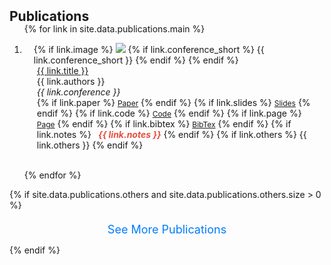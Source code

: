 <h2 id="publications" style="margin: 2px 0px -15px;">Publications</h2>

<div class="publications">
<ol class="bibliography">

<!-- First show selected publications only -->

{% for link in site.data.publications.main %}

<li>
<div class="pub-row">
  <div class="col-sm-3 abbr" style="position: relative;padding-right: 15px;padding-left: 15px;">
    {% if link.image %} 
    <img src="{{ link.image }}" class="teaser img-fluid z-depth-1" style="width=100;height=40%">
    {% if link.conference_short %} 
    <abbr class="badge">{{ link.conference_short }}</abbr>
    {% endif %}
    {% endif %}
  </div>
  <div class="col-sm-9" style="position: relative;padding-right: 15px;padding-left: 20px;">
      <div class="title"><a href="{{ link.paper }}">{{ link.title }}</a></div>
      <div class="author">{{ link.authors }}</div>
      <div class="periodical"><em>{{ link.conference }}</em>
      </div>
    <div class="links">
      {% if link.paper %} 
      <a href="{{ link.paper }}" class="btn btn-sm z-depth-0" role="button" target="_blank" style="font-size:12px;">Paper</a>
      {% endif %}
      {% if link.slides %} 
      <a href="{{ link.slide }}" class="btn btn-sm z-depth-0" role="button" target="_blank" style="font-size:12px;">Slides</a>
      {% endif %}
      {% if link.code %} 
      <a href="{{ link.code }}" class="btn btn-sm z-depth-0" role="button" target="_blank" style="font-size:12px;">Code</a>
      {% endif %}
      {% if link.page %} 
      <a href="{{ link.page }}" class="btn btn-sm z-depth-0" role="button" target="_blank" style="font-size:12px;">Page</a>
      {% endif %}
      {% if link.bibtex %} 
      <a href="{{ link.bibtex }}" class="btn btn-sm z-depth-0" role="button" target="_blank" style="font-size:12px;">BibTex</a>
      {% endif %}
      {% if link.notes %} 
      &nbsp;<strong> <i style="color:#e74d3c">{{ link.notes }}</i></strong>
      {% endif %}
      {% if link.others %} 
      {{ link.others }}
      {% endif %}
    </div>
  </div>
</div>
</li>
<br>

{% endfor %}

</ol>

<!-- Show other publications when button clicked -->

{% if site.data.publications.others and site.data.publications.others.size > 0 %}
<div id="more-publications" style="display: none;">
  <ol class="bibliography" start="{{ site.data.publications.main.size | plus: 1 }}">
  
  {% for link in site.data.publications.others %}
  
  <li>
  <div class="pub-row">
    <div class="col-sm-3 abbr" style="position: relative;padding-right: 15px;padding-left: 15px;">
      {% if link.image %} 
      <img src="{{ link.image }}" class="teaser img-fluid z-depth-1" style="width=100;height=40%">
      {% if link.conference_short %} 
      <abbr class="badge">{{ link.conference_short }}</abbr>
      {% endif %}
      {% endif %}
    </div>
    <div class="col-sm-9" style="position: relative;padding-right: 15px;padding-left: 20px;">
        <div class="title"><a href="{{ link.paper }}">{{ link.title }}</a></div>
        <div class="author">{{ link.authors }}</div>
        <div class="periodical"><em>{{ link.conference }}</em>
        </div>
      <div class="links">
        {% if link.paper %} 
        <a href="{{ link.paper }}" class="btn btn-sm z-depth-0" role="button" target="_blank" style="font-size:12px;">Paper</a>
        {% endif %}
        {% if link.slides %} 
        <a href="{{ link.slide }}" class="btn btn-sm z-depth-0" role="button" target="_blank" style="font-size:12px;">Slides</a>
        {% endif %}
        {% if link.code %} 
        <a href="{{ link.code }}" class="btn btn-sm z-depth-0" role="button" target="_blank" style="font-size:12px;">Code</a>
        {% endif %}
        {% if link.page %} 
        <a href="{{ link.page }}" class="btn btn-sm z-depth-0" role="button" target="_blank" style="font-size:12px;">Page</a>
        {% endif %}
        {% if link.bibtex %} 
        <a href="{{ link.bibtex }}" class="btn btn-sm z-depth-0" role="button" target="_blank" style="font-size:12px;">BibTex</a>
        {% endif %}
        {% if link.notes %} 
        &nbsp;<strong> <i style="color:#e74d3c">{{ link.notes }}</i></strong>
        {% endif %}
        {% if link.others %} 
        {{ link.others }}
        {% endif %}
      </div>
    </div>
  </div>
  </li>
  <br>
  
  {% endfor %}
  
  </ol>
</div>

<!-- Button to adjust showed publications -->

<div style="text-align: center; margin-top: 20px;">
  <span id="toggle-publications" style="font-size:18px; color: #007bff; cursor: pointer; text-decoration: none;">
    See More Publications
  </span>
</div>

<script>
document.addEventListener('DOMContentLoaded', function() {
  const toggleBtn = document.getElementById('toggle-publications');
  const morePublications = document.getElementById('more-publications');
  let isExpanded = false;

  // Add hover effects
  toggleBtn.addEventListener('mouseenter', function() {
    toggleBtn.style.textDecoration = 'underline';
  });
  
  toggleBtn.addEventListener('mouseleave', function() {
    toggleBtn.style.textDecoration = 'none';
  });

  toggleBtn.addEventListener('click', function() {
    if (isExpanded) {
      morePublications.style.display = 'none';
      toggleBtn.textContent = 'See More Publications';
      isExpanded = false;
    } else {
      morePublications.style.display = 'block';
      toggleBtn.textContent = 'See Fewer Publications';
      isExpanded = true;
    }
  });
});
</script>

{% endif %}

</div>